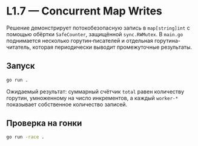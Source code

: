 # L1.7 — Concurrent Map Writes

Решение демонстрирует потокобезопасную запись в `map[string]int` с помощью обёртки `SafeCounter`, защищённой `sync.RWMutex`. В `main.go` поднимается несколько горутин‑писателей и отдельная горутина-читатель, которая периодически выводит промежуточные результаты.

## Запуск

```bash
go run .
```

Ожидаемый результат: суммарный счётчик `total` равен количеству горутин, умноженному на число инкрементов, а каждый `worker-*` показывает собственное количество записей.

## Проверка на гонки

```bash
go run -race .
```
